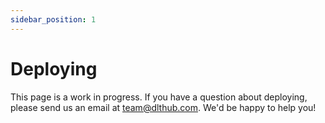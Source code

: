 ```yaml
---
sidebar_position: 1
---
```


# Deploying

This page is a work in progress. If you have a question about deploying,
please send us an email at team@dlthub.com. We'd be happy to help you!